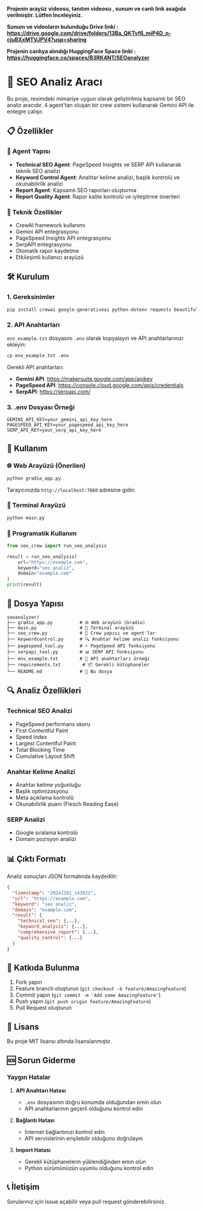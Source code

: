 
**Projenin arayüz videosu, tanıtım videosu , sunum ve canlı link asağıda verilmiştir. Lütfen İnceleyiniz.**

**Sunum ve videoların bulunduğu Drive linki : https://drive.google.com/drive/folders/13Ba_QKTvf6_miP4D_n-cjuBXxMTVJPV4?usp=sharing**

**Projenin canlıya alındığı HuggingFace Space linki : https://huggingface.co/spaces/B3RK4NT/SEOanalyzer**


# 🚀 SEO Analiz Aracı

Bu proje, resimdeki mimariye uygun olarak geliştirilmiş kapsamlı bir SEO analiz aracıdır. 4 agent'tan oluşan bir crew sistemi kullanarak Gemini API ile entegre çalışır.

## 📋 Özellikler

### 🤖 Agent Yapısı
- **Technical SEO Agent**: PageSpeed Insights ve SERP API kullanarak teknik SEO analizi
- **Keyword Control Agent**: Anahtar kelime analizi, başlık kontrolü ve okunabilirlik analizi
- **Report Agent**: Kapsamlı SEO raporları oluşturma
- **Report Quality Agent**: Rapor kalite kontrolü ve iyileştirme önerileri

### 🔧 Teknik Özellikler
- CrewAI framework kullanımı
- Gemini API entegrasyonu
- PageSpeed Insights API entegrasyonu
- SerpAPI entegrasyonu
- Otomatik rapor kaydetme
- Etkileşimli kullanıcı arayüzü

## 🛠️ Kurulum

### 1. Gereksinimler
```bash
pip install crewai google-generativeai python-dotenv requests beautifulsoup4 textstat
```

### 2. API Anahtarları
`env_example.txt` dosyasını `.env` olarak kopyalayın ve API anahtarlarınızı ekleyin:

```bash
cp env_example.txt .env
```

Gerekli API anahtarları:
- **Gemini API**: https://makersuite.google.com/app/apikey
- **PageSpeed API**: https://console.cloud.google.com/apis/credentials
- **SerpAPI**: https://serpapi.com/

### 3. .env Dosyası Örneği
```env
GEMINI_API_KEY=your_gemini_api_key_here
PAGESPEED_API_KEY=your_pagespeed_api_key_here
SERP_API_KEY=your_serp_api_key_here
```

## 🚀 Kullanım

### 🌐 Web Arayüzü (Önerilen)
```bash
python gradio_app.py
```
Tarayıcınızda `http://localhost:7860` adresine gidin.

### 📱 Terminal Arayüzü
```bash
python main.py
```

### 🔧 Programatik Kullanım
```python
from seo_crew import run_seo_analysis

result = run_seo_analysis(
    url="https://example.com",
    keyword="seo analiz",
    domain="example.com"
)
print(result)
```

## 📁 Dosya Yapısı

```
seoanalyzer/
├── gradio_app.py          # 🌐 Web arayüzü (Gradio)
├── main.py                # 📱 Terminal arayüzü
├── seo_crew.py            # 🤖 Crew yapısı ve agent'lar
├── keywordcontrol.py      # 🔍 Anahtar kelime analiz fonksiyonu
├── pagespeed_tool.py      # ⚡ PageSpeed API fonksiyonu
├── serpapi_tool.py        # 📊 SERP API fonksiyonu
├── env_example.txt        # 🔑 API anahtarları örneği
├── requirements.txt        # 📦 Gerekli kütüphaneler
└── README.md              # 📖 Bu dosya
```

## 🔍 Analiz Özellikleri

### Technical SEO Analizi
- PageSpeed performans skoru
- First Contentful Paint
- Speed Index
- Largest Contentful Paint
- Total Blocking Time
- Cumulative Layout Shift

### Anahtar Kelime Analizi
- Anahtar kelime yoğunluğu
- Başlık optimizasyonu
- Meta açıklama kontrolü
- Okunabilirlik puanı (Flesch Reading Ease)

### SERP Analizi
- Google sıralama kontrolü
- Domain pozisyon analizi

## 📊 Çıktı Formatı

Analiz sonuçları JSON formatında kaydedilir:
```json
{
  "timestamp": "20241201_143022",
  "url": "https://example.com",
  "keyword": "seo analiz",
  "domain": "example.com",
  "result": {
    "technical_seo": {...},
    "keyword_analysis": {...},
    "comprehensive_report": {...},
    "quality_control": {...}
  }
}
```

## 🤝 Katkıda Bulunma

1. Fork yapın
2. Feature branch oluşturun (`git checkout -b feature/AmazingFeature`)
3. Commit yapın (`git commit -m 'Add some AmazingFeature'`)
4. Push yapın (`git push origin feature/AmazingFeature`)
5. Pull Request oluşturun

## 📝 Lisans

Bu proje MIT lisansı altında lisanslanmıştır.

## 🆘 Sorun Giderme

### Yaygın Hatalar

1. **API Anahtarı Hatası**
   - `.env` dosyasının doğru konumda olduğundan emin olun
   - API anahtarlarının geçerli olduğunu kontrol edin

2. **Bağlantı Hatası**
   - İnternet bağlantınızı kontrol edin
   - API servislerinin erişilebilir olduğunu doğrulayın

3. **Import Hatası**
   - Gerekli kütüphanelerin yüklendiğinden emin olun
   - Python sürümünüzün uyumlu olduğunu kontrol edin

## 📞 İletişim


Sorularınız için issue açabilir veya pull request gönderebilirsiniz. 

